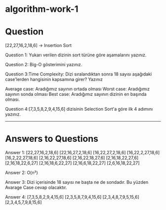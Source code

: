# algorithm-work-1

# Question 
[22,27,16,2,18,6] -> Insertion Sort

Question 1: Yukarı verilen dizinin sort türüne göre aşamalarını yazınız.

Question 2: Big-O gösterimini yazınız.

Question 3:Time Complexity: Dizi sıralandıktan sonra 18 sayısı aşağıdaki case'lerden hangisinin kapsamına girer? Yazınız

Average case: Aradığımız sayının ortada olması
Worst case: Aradığımız sayının sonda olması
Best case: Aradığımız sayının dizinin en başında olması.

Question 4:[7,3,5,8,2,9,4,15,6] dizisinin Selection Sort'a göre ilk 4 adımını yazınız.

-----------------------------------------------------------------------------------------------------------------

# Answers to Questions

Answer 1: [22,27,16,2,18,6] [22,16,27,2,18,6] [16,22,27,2,18,6] [16,22,2,27,18,6] [16,2,22,27,18,6] [2,16,22,27,18,6] [2,16,22,18,27,6] [2,16,18,22,27,6] [2,16,18,22,6,27] [2,16,18,6,22,27] [2,16,6,18,22,27] [2,6,16,18,22,27]

Answer 2: O(n²)

Answer 3: Dizi içerisinde 18 sayısı ne başta ne de sondadır. Bu yüzden Avarage Case cevap olacaktır. 

Answer 4: [7,3,5,8,2,9,4,15,6] [2,3,5,8,7,9,4,15,6] [2,3,4,8,7,9,5,15,6] [2,3,4,5,7,9,8,15,6]
